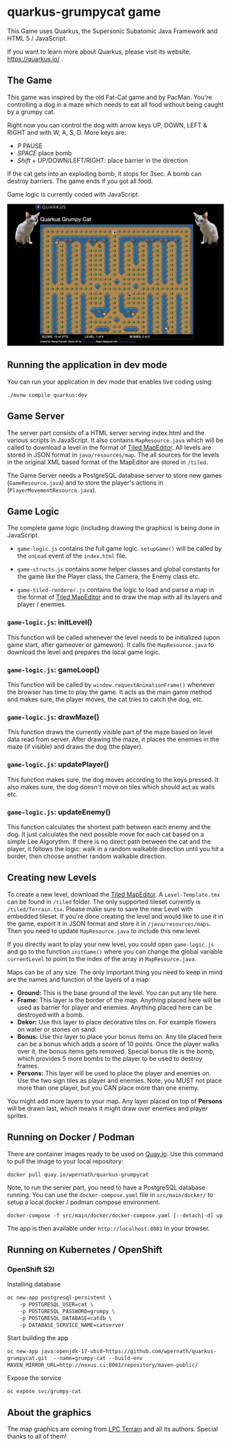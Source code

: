 # quarkus-grumpycat game

This Game uses Quarkus, the Supersonic Subatomic Java Framework and HTML 5 / JavaScript.

If you want to learn more about Quarkus, please visit its website: https://quarkus.io/ .

## The Game

This game was inspired by the old Fat-Cat game and by PacMan. You're controlling a dog in a maze which needs to eat all food without being caught by a grumpy cat. 

Right now you can control the dog with arrow keys UP, DOWN, LEFT & RIGHT and with W, A, S, D. More keys are:

- *P* PAUSE
- *SPACE* place bomb
- *Shift* + UP/DOWN/LEFT/RIGHT: place barrier in the direction

If the cat gets into an exploding bomb, it stops for 3sec. A bomb can destroy barriers. The game ends if you got all food.
  

Game logic is currently coded with JavaScript. 

![the game](docs/the-game.png)

## Running the application in dev mode

You can run your application in dev mode that enables live coding using:
```shell script
./mvnw compile quarkus:dev
```

## Game Server
The server part consists of a HTML server serving index.html and the various scripts in JavaScript. It also contains `MapResource.java` which will be called to download a level in the format of [Tiled MapEditor](https://mapeditor.org). All levels are stored in JSON format in `java/resources/map`. The all sources for the levels in the original XML based format of the MapEditor are stored in `/tiled`. 

The Game Server needs a PostgreSQL database server to store new games (`GameResource.java`) and to store the player's actions in (`PlayerMovementResource.java`). 



## Game Logic
The complete game logic (including drawing the graphics) is being done in JavaScript. 

- `game-logic.js` contains the full game logic. `setupGame()` will be called by the `onLoad` event of the `index.html` file.

- `game-structs.js` contains some helper classes and global constants for the game like the Player class, the Camera, the Enemy class etc. 

- `game-tiled-renderer.js` contains the logic to load and parse a map in the format of [Tiled MapEditor](https://mapeditor.org) and to draw the map with all its layers and player / enemies.

### `game-logic.js`: initLevel()
This function will be called whenever the level needs to be initialized (upon game start, after gameover or gamewon). It calls the `MapResource.java` to download the level and prepares the local game logic. 

### `game-logic.js`: gameLoop()
This function will be called by `window.requestAnimationFrame()` whenever the browser has time to play the game. It acts as the main game method and makes sure, the player moves, the cat tries to catch the dog, etc.

### `game-logic.js`: drawMaze() 
This function draws the currently visible part of the maze based on level data read from server. After drawing the maze, it places the enemies in the maze (if visible) and draws the dog (the player).


### `game-logic.js`: updatePlayer()
This function makes sure, the dog moves according to the keys pressed. It also makes sure, the dog doesn't move on tiles which should act as walls etc. 

### `game-logic.js`: updateEnemy() 
This function calculates the shortest path between each enemy and the dog. It just calculates the next possible move for each cat based on a simple Lee Algorythm. If there is no direct path between the cat and the player, it follows the logic: walk in a random walkable direction until you hit a border, then choose another random walkable direction. 


## Creating new Levels
To create a new level, download the [Tiled MapEditor](https://mapeditor.org). A `Level-Template.tmx` can be found in `/tiled` folder. The only supported tileset currently is `/tiled/Terrain.tsx`. Please make sure to save the new Level with embedded tileset. If you're done creating the level and would like to use it in the game, export it in JSON format and store it in `/java/resources/maps`. Then you need to update `MapResource.java` to include this new level. 

If you directly want to play your new level, you could open `game-logic.js` and go to the function `initGame()` where you can change the global variable `currentLevel` to point to the index of the array in `MapResource.java`. 

Maps can be of any size. The only important thing you need to keep in mind are the names and function of the layers of a map:

- **Ground:** This is the base ground of the level. You can put any tile here.  
- **Frame:** This layer is the border of the map. Anything placed here will be used as barrier for player and enemies. Anything placed here can be destroyed with a bomb. 
- **Dekor:** Use this layer to place decorative tiles on. For example flowers on water or stones on sand. 
- **Bonus:** Use this layer to place your bonus items on. Any tile placed here can be a bonus which adds a score of 10 points. Once the player walks over it, the bonus items gets removed. Special bonus tile is the bomb, which provides 5 more bombs to the player to be used to destroy frames.
- **Persons:** This layer will be used to place the player and enemies on. Use the two sign tiles as player and enemies. Note, you MUST not place more than one player, but you CAN place more than one enemy.

You might add more layers to your map. Any layer placed on top of **Persons** will be drawn last, which means it might draw over enemies and player sprites.

## Running on Docker / Podman
There are container images ready to be used on [Quay.io](https://quay.io/wpernath/quarkus-grumpycat). Use this command to pull the image to your local repository:

```shell
docker pull quay.io/wpernath/quarkus-grumpycat
```

Note, to run the server part, you need to have a PostgreSQL database running. You can use the `docker-compose.yaml` file in `src/main/docker/` to setup a local docker / podman compose environment.

```shell
docker-compose -f src/main/docker/docker-compose.yaml [--detach|-d] up
```

The app is then available under `http://localhost:8081` in your browser.


## Running on Kubernetes / OpenShift
### OpenShift S2I
Installing database

```shell
oc new-app postgresql-persistent \
	-p POSTGRESQL_USER=cat \
	-p POSTGRESQL_PASSWORD=grumpy \
	-p POSTGRESQL_DATABASE=catdb \
	-p DATABASE_SERVICE_NAME=catserver
```

Start building the app
```shell
oc new-app java:openjdk-17-ubi8~https://github.com/wpernath/quarkus-grumpycat.git  --name=grumpy-cat --build-env MAVEN_MIRROR_URL=http://nexus.ci:8081/repository/maven-public/
```

Expose the service
```shell
oc expose svc/grumpy-cat
```


## About the graphics
The map graphics are coming from [LPC Terrain](https://opengameart.org/content/tiled-terrains) and all its authors. Special thanks to all of them!
                    